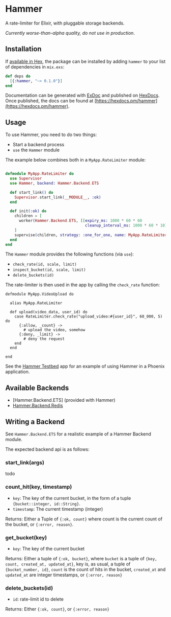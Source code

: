 # Hammer

A rate-limiter for Elixir, with pluggable storage backends.

*Currently worse-than-alpha quality, do not use in production*.

## Installation

If [available in Hex](https://hex.pm/docs/publish), the package can be installed
by adding `hammer` to your list of dependencies in `mix.exs`:

```elixir
def deps do
  [{:hammer, "~> 0.1.0"}]
end
```

Documentation can be generated with [ExDoc](https://github.com/elixir-lang/ex_doc)
and published on [HexDocs](https://hexdocs.pm). Once published, the docs can
be found at [https://hexdocs.pm/hammer](https://hexdocs.pm/hammer).


## Usage

To use Hammer, you need to do two things:

- Start a backend process
- `use` the `Hammer` module

The example below combines both in a `MyApp.RateLimiter` module:

```elixir

defmodule MyApp.RateLimiter do
  use Supervisor
  use Hammer, backend: Hammer.Backend.ETS

  def start_link() do
    Supervisor.start_link(__MODULE__, :ok)
  end

  def init(:ok) do
    children = [
      worker(Hammer.Backend.ETS, [[expiry_ms: 1000 * 60 * 60
                                   cleanup_interval_ms: 1000 * 60 * 10]]),
    ]
    supervise(children, strategy: :one_for_one, name: MyApp.RateLimiter)
  end
end
```

The `Hammer` module provides the following functions (via `use`):

- `check_rate(id, scale, limit)`
- `inspect_bucket(id, scale, limit)`
- `delete_buckets(id)`

The rate-limiter is then used in the app by calling the `check_rate` function:


```
defmodule MyApp.VideoUpload do

  alias MyApp.RateLimiter

  def upload(video_data, user_id) do
    case RateLimiter.check_rate("upload_video:#{user_id}", 60_000, 5) do
      {:allow, _count} ->
        # upload the video, somehow
      {:deny, _limit} ->
        # deny the request
    end
  end

end

```


See the [Hammer Testbed](https://github.com/ExHammer/hammer-testbed) app for an example of
using Hammer in a Phoenix application.


## Available Backends

- [Hammer.Backend.ETS] (provided with Hammer)
- [Hammer.Backend.Redis](https://github.com/ExHammer/hammer-backend-redis)


## Writing a Backend


See `Hammer.Backend.ETS` for a realistic example of a Hammer Backend module.

The expected backend api is as follows:


### start_link(args)

todo

### count_hit(key, timestamp)

- `key`: The key of the current bucket, in the form of a tuple `{bucket::integer, id::String}`.
- `timestamp`: The current timestamp (integer)

Returns: Either a Tuple of `{:ok, count}` where count is the current count of the bucket,
or `{:error, reason}`.


### get_bucket(key)

- `key`: The key of the current bucket

Returns: Either a tuple of `{:ok, bucket}`, where `bucket` is a tuple of
`{key, count, created_at, updated_at}`, key is, as usual, a tuple of `{bucket_number, id}`,
`count` is the count of hits in the bucket, `created_at` and `updated_at` are integer timestamps,
or `{:error, reason}`


### delete_buckets(id)

- `id`: rate-limit id to delete

Returns: Either `{:ok, count}`, or `{:error, reason}`
